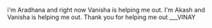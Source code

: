 i'm Aradhana and right now Vanisha is helping me out.
I'm Akash and Vanisha is helping me out.
Thank you for helping me out ___VINAY
